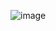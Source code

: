 ![image](https://github.com/iamshihab2020/Bus-Ticket-Booking-System/assets/68939980/be4fdabf-3b40-4c70-966b-1c3ba9f50bce)

